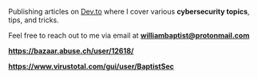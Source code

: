 Publishing articles on [Dev.to](https://dev.to/baptistsec) where I cover various **cybersecurity topics**, tips, and tricks.

Feel free to reach out to me via email at **williambaptist@protonmail.com**

**https://bazaar.abuse.ch/user/12618/**

**https://www.virustotal.com/gui/user/BaptistSec**
